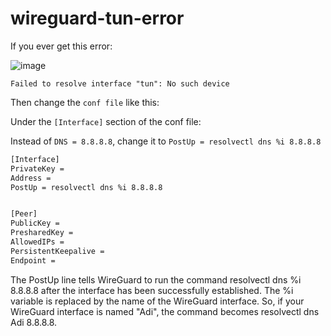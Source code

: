 # wireguard-tun-error

If you ever get this error:

![image](https://github.com/AdityaKoranga/wireguard-tun-error/assets/95766110/8e06767a-4bb3-4c79-8a08-e01cc48b210b)

`Failed to resolve interface "tun": No such device`

Then change the `conf file` like this:

Under the `[Interface]` section of the conf file:

Instead of `DNS = 8.8.8.8`, change it to `PostUp = resolvectl dns %i 8.8.8.8`

```bash
[Interface]
PrivateKey = 
Address = 
PostUp = resolvectl dns %i 8.8.8.8


[Peer]
PublicKey = 
PresharedKey = 
AllowedIPs = 
PersistentKeepalive = 
Endpoint = 
```

The PostUp line tells WireGuard to run the command resolvectl dns %i 8.8.8.8 after the interface has been successfully established. The %i variable is replaced by the name of the WireGuard interface. So, if your WireGuard interface is named "Adi", the command becomes resolvectl dns Adi 8.8.8.8.

